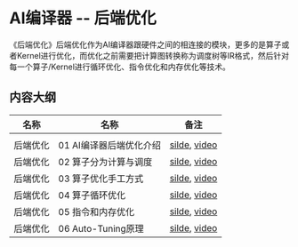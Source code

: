 # AI编译器 -- 后端优化

《后端优化》后端优化作为AI编译器跟硬件之间的相连接的模块，更多的是算子或者Kernel进行优化，而优化之前需要把计算图转换称为调度树等IR格式，然后针对每一个算子/Kernel进行循环优化、指令优化和内存优化等技术。

## 内容大纲

| 名称   | 名称               | 备注                                                                                    |
| ---- | ---------------- | ------------------------------------------------------------------------------------- |
|      |                  |                                                                                       |
| 后端优化 | 01 AI编译器后端优化介绍   | [silde](./01.introduction.pdf), [video](https://www.bilibili.com/video/BV17D4y177bP/) |
| 后端优化 | 02 算子分为计算与调度     | [silde](./02.ops_compute.pdf), [video](https://www.bilibili.com/video/BV1K84y1x7Be/)  |
| 后端优化 | 03 算子优化手工方式      | [silde](./03.optimization.pdf), [video](https://www.bilibili.com/video/BV1ZA411X7WZ/) |
| 后端优化 | 04 算子循环优化        | [silde](./04.loop_opt.pdf), [video](https://www.bilibili.com/video/BV17D4y177bP/)     |
| 后端优化 | 05 指令和内存优化       | [silde](./05.other_opt.pdf), [video](https://www.bilibili.com/video/BV11d4y1a7J6/)    |
| 后端优化 | 06 Auto-Tuning原理 | [silde](./06.auto_tuning.pdf), [video](https://www.bilibili.com/video/BV1uA411D7JF/)  |
